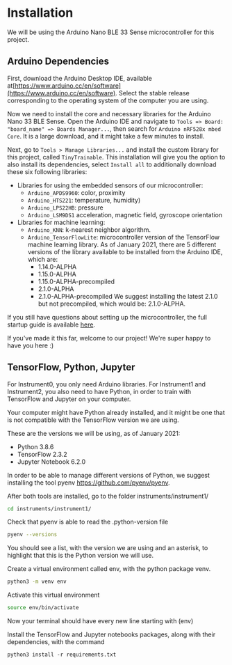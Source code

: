 # Installation

We will be using the Arduino Nano BLE 33 Sense microcontroller for this project.

## Arduino Dependencies

First, download the Arduino Desktop IDE, available at[https://www.arduino.cc/en/software](https://www.arduino.cc/en/software). Select the stable release corresponding to the operating system of the computer you are using.

Now we need to install the core and necessary libraries for the Arduino Nano 33 BLE Sense. Open the Arduino IDE and navigate to `Tools => Board: "board_name" => Boards Manager...`, then search for `Arduino nRF528x mbed Core`. It is a large download, and it might take a few minutes to install.

Next, go to `Tools > Manage Libraries...` and install the custom library for this project, called `TinyTrainable`. This installation will give you the option to also install its dependencies, select `Install all` to additionally download these six following libraries:

* Libraries for using the embedded sensors of our microcontroller:
    * `Arduino_APDS9960`: color, proximity
    * `Arduino_HTS221`: temperature, humidity)
    * `Arduino_LPS22HB`: pressure
    * `Arduino_LSM9DS1` acceleration, magnetic field, gyroscope orientation
* Libraries for machine learning:
    * `Arduino_KNN`: k-nearest neighbor algorithm.
    * `Arduino_TensorFlowLite`: microcontroller version of the TensorFlow machine learning library. As of January 2021, there are 5 different versions of the library available to be installed from the Arduino IDE, which are:
      * 1.14.0-ALPHA
      * 1.15.0-ALPHA
      * 1.15.0-ALPHA-precompiled
      * 2.1.0-ALPHA
      * 2.1.0-ALPHA-precompiled
      We suggest installing the latest 2.1.0 but not precompiled, which would be: 2.1.0-ALPHA.


If you still have questions about setting up the microcontroller, the full startup guide is available [here](https://www.arduino.cc/en/Guide/NANO33BLESense).

If you've made it this far, welcome to our project! We're super happy to have you here :)

## TensorFlow, Python, Jupyter

For Instrument0, you only need Arduino libraries. For Instrument1 and Instrument2, you also need to have Python, in order to train with TensorFlow and Jupyter on your computer.

Your computer might have Python already installed, and it might be one that is not compatible with the TensorFlow version we are using.

These are the versions we will be using, as of January 2021:

* Python 3.8.6
* TensorFlow 2.3.2
* Jupyter Notebook 6.2.0

In order to be able to manage different versions of Python, we suggest installing the tool pyenv https://github.com/pyenv/pyenv.

After both tools are installed, go to the folder instruments/instrument1/

```bash
cd instruments/instrument1/
```

Check that pyenv is able to read the .python-version file

```bash
pyenv --versions
```

You should see a list, with the version we are using and an asterisk, to highlight that this is the Python version we will use.

Create a virtual environment called env, with the python package venv.

```bash
python3 -m venv env
```

Activate this virtual environment

```bash
source env/bin/activate
```

Now your terminal should have every new line starting with (env)

Install the TensorFlow and Jupyter notebooks packages, along with their dependencies, with the command

```
python3 install -r requirements.txt
```
